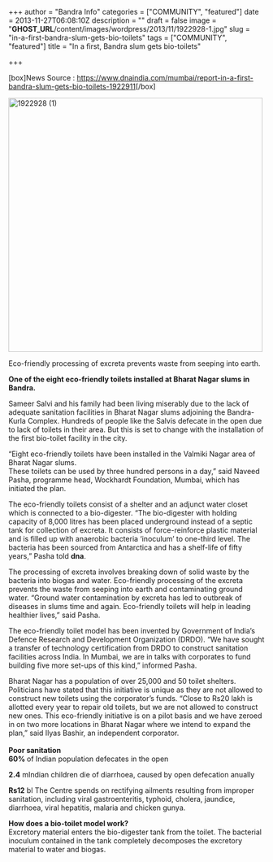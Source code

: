 +++
author = "Bandra Info"
categories = ["COMMUNITY", "featured"]
date = 2013-11-27T06:08:10Z
description = ""
draft = false
image = "__GHOST_URL__/content/images/wordpress/2013/11/1922928-1.jpg"
slug = "in-a-first-bandra-slum-gets-bio-toilets"
tags = ["COMMUNITY", "featured"]
title = "In a first, Bandra slum gets bio-toilets"

+++


<div>
<p>[box]News Source : <a href="https://www.dnaindia.com/mumbai/report-in-a-first-bandra-slum-gets-bio-toilets-1922911">https://www.dnaindia.com/mumbai/report-in-a-first-bandra-slum-gets-bio-toilets-1922911</a>[/box]</p>
<p><img loading="lazy" class="aligncenter size-full wp-image-4926" alt="1922928 (1)" src="https://i2.wp.com/bandra.info/wp-content/uploads/2013/11/1922928-1.jpg?resize=500%2C500&#038;ssl=1" width="500" height="500" srcset="https://i2.wp.com/bandra.info/wp-content/uploads/2013/11/1922928-1.jpg?w=500&amp;ssl=1 500w, https://i2.wp.com/bandra.info/wp-content/uploads/2013/11/1922928-1.jpg?resize=150%2C150&amp;ssl=1 150w, https://i2.wp.com/bandra.info/wp-content/uploads/2013/11/1922928-1.jpg?resize=300%2C300&amp;ssl=1 300w" sizes="(max-width: 500px) 100vw, 500px" data-recalc-dims="1" /></p>
<p>Eco-friendly processing of excreta prevents waste from seeping into earth.</p>
</div>
<div>
<div>
<div><strong>One of the eight eco-friendly toilets installed at Bharat Nagar slums in Bandra.</strong></div>
</div>
<div id="story">
<p>Sameer Salvi and his family had been living miserably due to the lack of adequate sanitation facilities in Bharat Nagar slums adjoining the Bandra-Kurla Complex. Hundreds of people like the Salvis defecate in the open due to lack of toilets in their area. But this is set to change with the installation of the first bio-toilet facility in the city.</p>
<p>“Eight eco-friendly toilets have been installed in the Valmiki Nagar area of Bharat Nagar slums.<br />
These toilets can be used by three hundred persons in a day,” said Naveed Pasha, programme head, Wockhardt Foundation, Mumbai, which has initiated the plan.</p>
<p>The eco-friendly toilets consist of a shelter and an adjunct water closet which is connected to a bio-digester. “The bio-digester with holding capacity of 8,000 litres has been placed underground instead of a septic tank for collection of excreta. It consists of force-reinforce plastic material and is filled up with anaerobic bacteria ‘inoculum’ to one-third level. The bacteria has been sourced from Antarctica and has a shelf-life of fifty years,” Pasha told <strong>dna</strong>.</p>
<p>The processing of excreta involves breaking down of solid waste by the bacteria into biogas and water. Eco-friendly processing of the excreta prevents the waste from seeping into earth and contaminating ground water. “Ground water contamination by excreta has led to outbreak of diseases in slums time and again. Eco-friendly toilets will help in leading healthier lives,” said Pasha.</p>
<p>The eco-friendly toilet model has been invented by Government of India’s Defence Research and Development Organization (DRDO). “We have sought a transfer of technology certification from DRDO to construct sanitation facilities across India. In Mumbai, we are in talks with corporates to fund building five more set-ups of this kind,” informed Pasha.</p>
<p>Bharat Nagar has a population of over 25,000 and 50 toilet shelters. Politicians have stated that this initiative is unique as they are not allowed to construct new toilets using the corporator’s funds. “Close to Rs20 lakh is allotted every year to repair old toilets, but we are not allowed to construct new ones. This eco-friendly initiative is on a pilot basis and we have zeroed in on two more locations in Bharat Nagar where we intend to expand the plan,” said Ilyas Bashir, an independent corporator.<br />
<strong><br />
Poor sanitation </strong><br />
<strong>60% </strong>of Indian population defecates in the open</p>
<p><strong>2.4</strong> mIndian children die of diarrhoea, caused by open defecation anually</p>
<p><strong>Rs12</strong> bl The Centre spends on rectifying ailments resulting from improper sanitation, including viral gastroenteritis, typhoid, cholera, jaundice, diarrhoea, viral hepatitis, malaria and chicken gunya.</p>
<p><strong>How does a bio-toilet model work? </strong><br />
Excretory material enters the bio-digester tank from the toilet. The bacterial inoculum contained in the tank completely decomposes the excretory material to water and biogas.</p>
</div>
</div>




